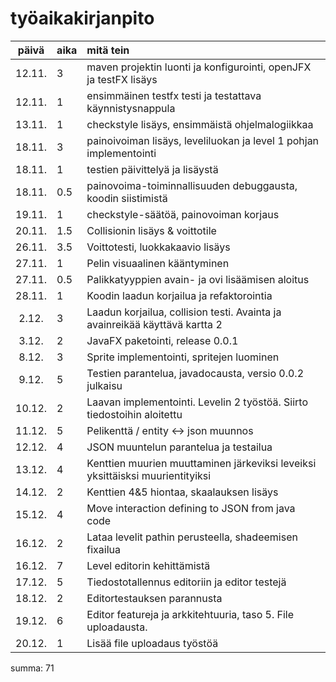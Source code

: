 # työaikakirjanpito

| päivä  | aika   | mitä tein                                                                     |
| :----: | :----- | :-----                                                                        |
| 12.11. | 3      | maven projektin luonti ja konfigurointi, openJFX ja testFX lisäys             |
| 12.11. | 1      | ensimmäinen testfx testi ja testattava käynnistysnappula                      |
| 13.11. | 1      | checkstyle lisäys, ensimmäistä ohjelmalogiikkaa                               |
| 18.11. | 3      | painoivoiman lisäys, leveliluokan ja level 1 pohjan implementointi            |
| 18.11. | 1      | testien päivittelyä ja lisäystä                                               |
| 18.11. | 0.5    | painovoima-toiminnallisuuden debuggausta, koodin siistimistä                  |
| 19.11. | 1      | checkstyle-säätöä, painovoiman korjaus                                        |
| 20.11. | 1.5    | Collisionin lisäys & voittotile                                               |
| 26.11. | 3.5    | Voittotesti, luokkakaavio lisäys                                              |
| 27.11. | 1      | Pelin visuaalinen kääntyminen                                                 |
| 27.11. | 0.5    | Palikkatyyppien avain- ja ovi lisäämisen aloitus                              |
| 28.11. | 1      | Koodin laadun korjailua ja refaktorointia                                     |
| 2.12.  | 3      | Laadun korjailua, collision testi. Avainta ja avainreikää käyttävä kartta 2   |
| 3.12.  | 2      | JavaFX paketointi, release 0.0.1                                              |
| 8.12.  | 3      | Sprite implementointi, spritejen luominen                                     |
| 9.12.  | 5      | Testien parantelua, javadocausta, versio 0.0.2 julkaisu                       |
| 10.12. | 2      | Laavan implementointi. Levelin 2 työstöä. Siirto tiedostoihin aloitettu       |
| 11.12. | 5      | Pelikenttä / entity <-> json muunnos                                          |
| 12.12. | 4      | JSON muuntelun parantelua ja testailua                                        |
| 13.12. | 4      | Kenttien muurien muuttaminen järkeviksi leveiksi yksittäisksi muurientityiksi |
| 14.12. | 2      | Kenttien 4&5 hiontaa, skaalauksen lisäys                                      |
| 15.12. | 4      | Move interaction defining to JSON from java code                              |
| 16.12. | 2      | Lataa levelit pathin perusteella, shadeemisen fixailua                        |
| 16.12. | 7      | Level editorin kehittämistä                                                   |
| 17.12. | 5      | Tiedostotallennus editoriin ja editor testejä                                 |
| 18.12. | 2      | Editortestauksen parannusta                                                   |
| 19.12. | 6      | Editor featureja ja arkkitehtuuria, taso 5. File uploadausta.                 |
| 20.12. | 1      | Lisää file uploadaus työstöä                                                  |
summa: 71
